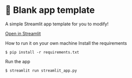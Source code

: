 # 🎈 Blank app template
A simple Streamlit app template for you to modify!

[Open in Streamlit](https://blank-app-template.streamlit.app/)

How to run it on your own machine
Install the requirements

    $ pip install -r requirements.txt

Run the app

    $ streamlit run streamlit_app.py
